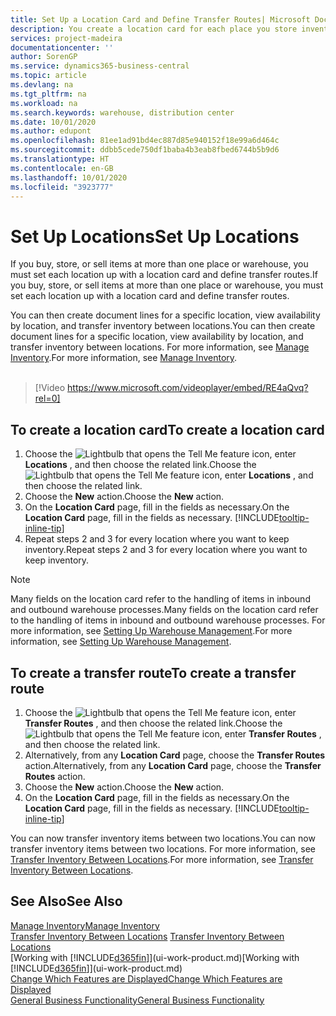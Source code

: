 ```yaml
---
title: Set Up a Location Card and Define Transfer Routes| Microsoft Docs
description: You create a location card for each place you store inventory items, for example, a warehouse or distribution centre, and set up routes to transfer items between locations.
services: project-madeira
documentationcenter: ''
author: SorenGP
ms.service: dynamics365-business-central
ms.topic: article
ms.devlang: na
ms.tgt_pltfrm: na
ms.workload: na
ms.search.keywords: warehouse, distribution center
ms.date: 10/01/2020
ms.author: edupont
ms.openlocfilehash: 81ee1ad91bd4ec887d85e940152f18e99a6d464c
ms.sourcegitcommit: ddbb5cede750df1baba4b3eab8fbed6744b5b9d6
ms.translationtype: HT
ms.contentlocale: en-GB
ms.lasthandoff: 10/01/2020
ms.locfileid: "3923777"
---
```

# <a name="set-up-locations"></a><span data-ttu-id="58192-103">Set Up Locations</span><span class="sxs-lookup"><span data-stu-id="58192-103">Set Up Locations</span></span>
<span data-ttu-id="58192-104">If you buy, store, or sell items at more than one place or warehouse, you must set each location up with a location card and define transfer routes.</span><span class="sxs-lookup"><span data-stu-id="58192-104">If you buy, store, or sell items at more than one place or warehouse, you must set each location up with a location card and define transfer routes.</span></span>

<span data-ttu-id="58192-105">You can then create document lines for a specific location, view availability by location, and transfer inventory between locations.</span><span class="sxs-lookup"><span data-stu-id="58192-105">You can then create document lines for a specific location, view availability by location, and transfer inventory between locations.</span></span> <span data-ttu-id="58192-106">For more information, see [Manage Inventory](inventory-manage-inventory.md).</span><span class="sxs-lookup"><span data-stu-id="58192-106">For more information, see [Manage Inventory](inventory-manage-inventory.md).</span></span>
<br><br>  
  
> [!Video https://www.microsoft.com/videoplayer/embed/RE4aQvq?rel=0]

## <a name="to-create-a-location-card"></a><span data-ttu-id="58192-107">To create a location card</span><span class="sxs-lookup"><span data-stu-id="58192-107">To create a location card</span></span>
1. <span data-ttu-id="58192-108">Choose the ![Lightbulb that opens the Tell Me feature](media/ui-search/search_small.png "Tell me what you want to do") icon, enter **Locations** , and then choose the related link.</span><span class="sxs-lookup"><span data-stu-id="58192-108">Choose the ![Lightbulb that opens the Tell Me feature](media/ui-search/search_small.png "Tell me what you want to do") icon, enter **Locations** , and then choose the related link.</span></span>
2. <span data-ttu-id="58192-109">Choose the **New** action.</span><span class="sxs-lookup"><span data-stu-id="58192-109">Choose the **New** action.</span></span>
3. <span data-ttu-id="58192-110">On the **Location Card** page, fill in the fields as necessary.</span><span class="sxs-lookup"><span data-stu-id="58192-110">On the **Location Card** page, fill in the fields as necessary.</span></span> [!INCLUDE[tooltip-inline-tip](includes/tooltip-inline-tip_md.md)]
4. <span data-ttu-id="58192-111">Repeat steps 2 and 3 for every location where you want to keep inventory.</span><span class="sxs-lookup"><span data-stu-id="58192-111">Repeat steps 2 and 3 for every location where you want to keep inventory.</span></span>

> [!NOTE]  
> <span data-ttu-id="58192-112">Many fields on the location card refer to the handling of items in inbound and outbound warehouse processes.</span><span class="sxs-lookup"><span data-stu-id="58192-112">Many fields on the location card refer to the handling of items in inbound and outbound warehouse processes.</span></span> <span data-ttu-id="58192-113">For more information, see [Setting Up Warehouse Management](warehouse-setup-warehouse.md).</span><span class="sxs-lookup"><span data-stu-id="58192-113">For more information, see [Setting Up Warehouse Management](warehouse-setup-warehouse.md).</span></span>

## <a name="to-create-a-transfer-route"></a><span data-ttu-id="58192-114">To create a transfer route</span><span class="sxs-lookup"><span data-stu-id="58192-114">To create a transfer route</span></span>
1. <span data-ttu-id="58192-115">Choose the ![Lightbulb that opens the Tell Me feature](media/ui-search/search_small.png "Tell me what you want to do") icon, enter **Transfer Routes** , and then choose the related link.</span><span class="sxs-lookup"><span data-stu-id="58192-115">Choose the ![Lightbulb that opens the Tell Me feature](media/ui-search/search_small.png "Tell me what you want to do") icon, enter **Transfer Routes** , and then choose the related link.</span></span>
2. <span data-ttu-id="58192-116">Alternatively, from any **Location Card** page, choose the **Transfer Routes** action.</span><span class="sxs-lookup"><span data-stu-id="58192-116">Alternatively, from any **Location Card** page, choose the **Transfer Routes** action.</span></span>
3. <span data-ttu-id="58192-117">Choose the **New** action.</span><span class="sxs-lookup"><span data-stu-id="58192-117">Choose the **New** action.</span></span>
4. <span data-ttu-id="58192-118">On the **Location Card** page, fill in the fields as necessary.</span><span class="sxs-lookup"><span data-stu-id="58192-118">On the **Location Card** page, fill in the fields as necessary.</span></span> [!INCLUDE[tooltip-inline-tip](includes/tooltip-inline-tip_md.md)]

<span data-ttu-id="58192-119">You can now transfer inventory items between two locations.</span><span class="sxs-lookup"><span data-stu-id="58192-119">You can now transfer inventory items between two locations.</span></span> <span data-ttu-id="58192-120">For more information, see [Transfer Inventory Between Locations](inventory-how-transfer-between-locations.md).</span><span class="sxs-lookup"><span data-stu-id="58192-120">For more information, see [Transfer Inventory Between Locations](inventory-how-transfer-between-locations.md).</span></span>    

## <a name="see-also"></a><span data-ttu-id="58192-121">See Also</span><span class="sxs-lookup"><span data-stu-id="58192-121">See Also</span></span>
[<span data-ttu-id="58192-122">Manage Inventory</span><span class="sxs-lookup"><span data-stu-id="58192-122">Manage Inventory</span></span>](inventory-manage-inventory.md)  
<span data-ttu-id="58192-123">[Transfer Inventory Between Locations](inventory-how-transfer-between-locations.md)  </span><span class="sxs-lookup"><span data-stu-id="58192-123">[Transfer Inventory Between Locations](inventory-how-transfer-between-locations.md)  </span></span>  
<span data-ttu-id="58192-124">[Working with [!INCLUDE[d365fin](includes/d365fin_md.md)]](ui-work-product.md)</span><span class="sxs-lookup"><span data-stu-id="58192-124">[Working with [!INCLUDE[d365fin](includes/d365fin_md.md)]](ui-work-product.md)</span></span>  
[<span data-ttu-id="58192-125">Change Which Features are Displayed</span><span class="sxs-lookup"><span data-stu-id="58192-125">Change Which Features are Displayed</span></span>](ui-experiences.md)  
[<span data-ttu-id="58192-126">General Business Functionality</span><span class="sxs-lookup"><span data-stu-id="58192-126">General Business Functionality</span></span>](ui-across-business-areas.md)
